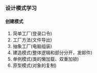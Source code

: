 ### 设计模式学习
#### 创建模式
1. 简单工厂(登录口令)
2. 工厂方法(文件导出)
3. 抽象工厂(电脑组装)
4. 建造模式(整体逻辑和部分分开，发邮件)
5. 单例模式(类的懒加载、双重加锁)
6. 原型模式(对象的复制)
